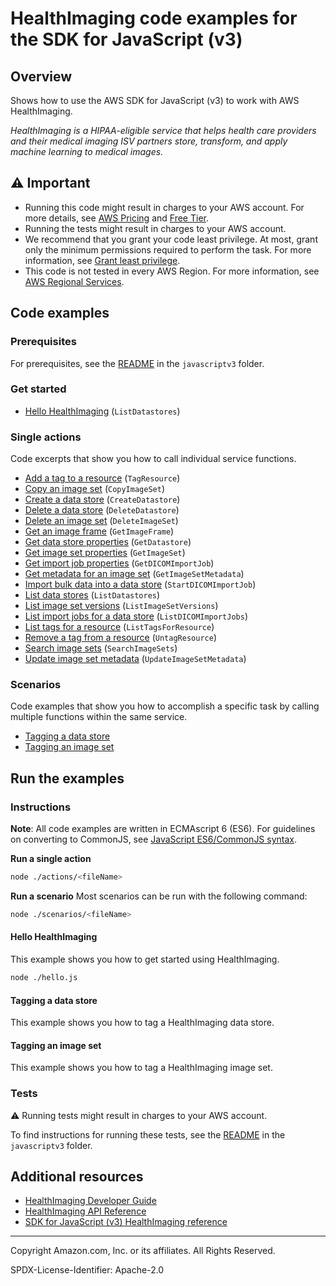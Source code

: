# HealthImaging code examples for the SDK for JavaScript (v3)

## Overview

Shows how to use the AWS SDK for JavaScript (v3) to work with AWS HealthImaging.

<!--custom.overview.start-->
<!--custom.overview.end-->

_HealthImaging is a HIPAA-eligible service that helps health care providers and their medical imaging ISV partners store, transform, and apply machine learning to medical images._

## ⚠ Important

* Running this code might result in charges to your AWS account. For more details, see [AWS Pricing](https://aws.amazon.com/pricing/) and [Free Tier](https://aws.amazon.com/free/).
* Running the tests might result in charges to your AWS account.
* We recommend that you grant your code least privilege. At most, grant only the minimum permissions required to perform the task. For more information, see [Grant least privilege](https://docs.aws.amazon.com/IAM/latest/UserGuide/best-practices.html#grant-least-privilege).
* This code is not tested in every AWS Region. For more information, see [AWS Regional Services](https://aws.amazon.com/about-aws/global-infrastructure/regional-product-services).

<!--custom.important.start-->
<!--custom.important.end-->

## Code examples

### Prerequisites

For prerequisites, see the [README](../../README.md#Prerequisites) in the `javascriptv3` folder.


<!--custom.prerequisites.start-->
<!--custom.prerequisites.end-->

### Get started

- [Hello HealthImaging](hello.js#L6) (`ListDatastores`)


### Single actions

Code excerpts that show you how to call individual service functions.

- [Add a tag to a resource](actions/tag-resource.js#L6) (`TagResource`)
- [Copy an image set](actions/copy-image-set.js#L6) (`CopyImageSet`)
- [Create a data store](actions/create-datastore.js#L6) (`CreateDatastore`)
- [Delete a data store](actions/delete-datastore.js#L6) (`DeleteDatastore`)
- [Delete an image set](actions/delete-image-set.js#L6) (`DeleteImageSet`)
- [Get an image frame](actions/get-image-frame.js#L7) (`GetImageFrame`)
- [Get data store properties](actions/get-datastore.js#L6) (`GetDatastore`)
- [Get image set properties](actions/get-image-set.js#L6) (`GetImageSet`)
- [Get import job properties](actions/get-dicom-import-job.js#L6) (`GetDICOMImportJob`)
- [Get metadata for an image set](actions/get-image-set-metadata.js#L6) (`GetImageSetMetadata`)
- [Import bulk data into a data store](actions/start-dicom-import-job.js#L6) (`StartDICOMImportJob`)
- [List data stores](actions/list-datastores.js#L6) (`ListDatastores`)
- [List image set versions](actions/list-image-set-versions.js#L6) (`ListImageSetVersions`)
- [List import jobs for a data store](actions/list-dicom-import-jobs.js#L6) (`ListDICOMImportJobs`)
- [List tags for a resource](actions/list-tags-for-resource.js#L6) (`ListTagsForResource`)
- [Remove a tag from a resource](actions/untag-resource.js#L6) (`UntagResource`)
- [Search image sets](actions/search-image-sets.js#L6) (`SearchImageSets`)
- [Update image set metadata](actions/update-image-set-metadata.js#L10) (`UpdateImageSetMetadata`)

### Scenarios

Code examples that show you how to accomplish a specific task by calling multiple
functions within the same service.

- [Tagging a data store](scenarios/tagging-datastores.js)
- [Tagging an image set](scenarios/tagging-imagesets.js)


<!--custom.examples.start-->
<!--custom.examples.end-->

## Run the examples

### Instructions

**Note**: All code examples are written in ECMAscript 6 (ES6). For guidelines on converting to CommonJS, see
[JavaScript ES6/CommonJS syntax](https://docs.aws.amazon.com/sdk-for-javascript/v3/developer-guide/sdk-examples-javascript-syntax.html).

**Run a single action**

```bash
node ./actions/<fileName>
```

**Run a scenario**
Most scenarios can be run with the following command:
```bash
node ./scenarios/<fileName>
```

<!--custom.instructions.start-->
<!--custom.instructions.end-->

#### Hello HealthImaging

This example shows you how to get started using HealthImaging.

```bash
node ./hello.js
```


#### Tagging a data store

This example shows you how to tag a HealthImaging data store.


<!--custom.scenario_prereqs.medical-imaging_Scenario_TaggingDataStores.start-->
<!--custom.scenario_prereqs.medical-imaging_Scenario_TaggingDataStores.end-->


<!--custom.scenarios.medical-imaging_Scenario_TaggingDataStores.start-->
<!--custom.scenarios.medical-imaging_Scenario_TaggingDataStores.end-->

#### Tagging an image set

This example shows you how to tag a HealthImaging image set.


<!--custom.scenario_prereqs.medical-imaging_Scenario_TaggingImageSets.start-->
<!--custom.scenario_prereqs.medical-imaging_Scenario_TaggingImageSets.end-->


<!--custom.scenarios.medical-imaging_Scenario_TaggingImageSets.start-->
<!--custom.scenarios.medical-imaging_Scenario_TaggingImageSets.end-->

### Tests

⚠ Running tests might result in charges to your AWS account.


To find instructions for running these tests, see the [README](../../README.md#Tests)
in the `javascriptv3` folder.



<!--custom.tests.start-->
<!--custom.tests.end-->

## Additional resources

- [HealthImaging Developer Guide](https://docs.aws.amazon.com/healthimaging/latest/devguide/what-is.html)
- [HealthImaging API Reference](https://docs.aws.amazon.com/healthimaging/latest/APIReference/Welcome.html)
- [SDK for JavaScript (v3) HealthImaging reference](https://docs.aws.amazon.com/AWSJavaScriptSDK/v3/latest/client/medical-imaging)

<!--custom.resources.start-->
<!--custom.resources.end-->

---

Copyright Amazon.com, Inc. or its affiliates. All Rights Reserved.

SPDX-License-Identifier: Apache-2.0